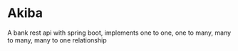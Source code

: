 # Akiba
A bank rest api with spring boot, implements one to one, one to many, many to many, many to one relationship
